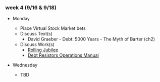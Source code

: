 
### week 4 (9/16 & 9/18)

+ Monday
  + Place Virtual Stock Market bets
  + Discuss Text(s)
    + David Graeber - Debt: 5000 Years - The Myth of Barter (ch2)
  + Discuss Work(s)
    + [Rolling Jubilee](https://www.youtube.com/watch?v=1Qs9w1XlJKE)
    + [Debt Resistors Operations Manual](https://strikedebt.org/The-Debt-Resistors-Operations-Manual.pdf)

+ Wednesday
  + TBD
